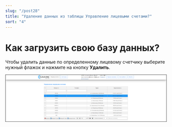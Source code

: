 ```yaml
---
slug: "/post28"
title: "Удаление данных из таблицы Управление лицевыми счетами?"
sort: "4"
---
```


# Как загрузить свою базу данных?

Чтобы удалить данные по определенному лицевому счетчику выберите нужный флажок и нажмите на кнопку **Удалить**.

![Картинка](./images/how_to_remove_data_of_personal_accounts.png "Удаление одной строки")